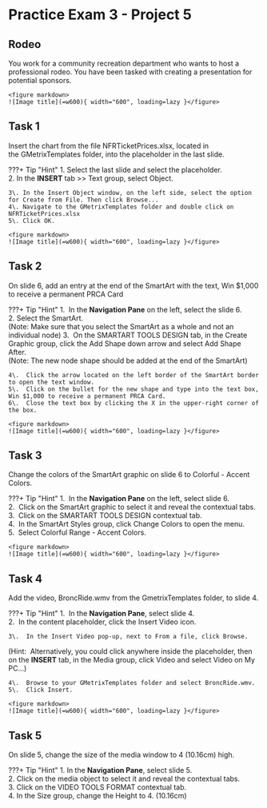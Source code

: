 # Practice Exam 3 - Project 5

## Rodeo
You work for a community recreation department who wants to host a professional rodeo. You have been tasked with creating a presentation for potential sponsors.  
     
    <figure markdown>
    ![Image title](=w600){ width="600", loading=lazy }</figure>

## Task 1
 
Insert the chart from the file NFRTicketPrices.xlsx, located in the GMetrixTemplates folder, into the placeholder in the last slide.  

???+ Tip "Hint"
    1\. Select the last slide and select the placeholder.  
    2\. In the **INSERT** tab >> Text group, select Object.  


    3\. In the Insert Object window, on the left side, select the option for Create from File. Then click Browse...  
    4\. Navigate to the GMetrixTemplates folder and double click on NFRTicketPrices.xlsx
    5\. Click OK.  
    
    <figure markdown>
    ![Image title](=w600){ width="600", loading=lazy }</figure>

## Task 2

On slide 6, add an entry at the end of the SmartArt with the text, Win $1,000 to receive a permanent PRCA Card

???+ Tip "Hint"
    1\.  In the **Navigation Pane** on the left, select the slide 6.  
    2\. Select the SmartArt.  
(Note: Make sure that you select the SmartArt as a whole and not an individual node)
    3\.  On the SMARTART TOOLS DESIGN tab, in the Create Graphic group, click the Add Shape down arrow and select Add Shape After.  
(Note: The new node shape should be added at the end of the SmartArt)

    4\.  Click the arrow located on the left border of the SmartArt border to open the text window.  
    5\.  Click on the bullet for the new shape and type into the text box, Win $1,000 to receive a permanent PRCA Card.  
    6\.  Close the text box by clicking the X in the upper-right corner of the box.  
    
    <figure markdown>
    ![Image title](=w600){ width="600", loading=lazy }</figure>

## Task 3

Change the colors of the SmartArt graphic on slide 6 to Colorful - Accent Colors.  

???+ Tip "Hint"
    1\.  In the **Navigation Pane** on the left, select slide 6.  
    2\.  Click on the SmartArt graphic to select it and reveal the contextual tabs.  
    3\.  Click on the SMARTART TOOLS DESIGN contextual tab.  
    4\.  In the SmartArt Styles group, click Change Colors to open the menu.  
    5\.  Select Colorful Range - Accent Colors.  
    
    <figure markdown>
    ![Image title](=w600){ width="600", loading=lazy }</figure>

## Task 4

Add the video, BroncRide.wmv from the GmetrixTemplates folder, to slide 4.  

???+ Tip "Hint"
    1\.  In the **Navigation Pane**, select slide 4.  
    2\.  In the content placeholder, click the Insert Video icon. 

    3\.  In the Insert Video pop-up, next to From a file, click Browse.  
(Hint:  Alternatively, you could click anywhere inside the placeholder, then on the **INSERT** tab, in the Media group, click Video and select Video on My PC…)

    4\.  Browse to your GMetrixTemplates folder and select BroncRide.wmv.  
    5\.  Click Insert.  
    
    <figure markdown>
    ![Image title](=w600){ width="600", loading=lazy }</figure>

## Task 5

On slide 5, change the size of the media window to 4 (10.16cm) high.  

???+ Tip "Hint"
    1\. In the **Navigation Pane**, select slide 5.  
    2\. Click on the media object to select it and reveal the contextual tabs.  
    3\. Click on the VIDEO TOOLS FORMAT contextual tab.  
    4\. In the Size group, change the Height to 4. (10.16cm)